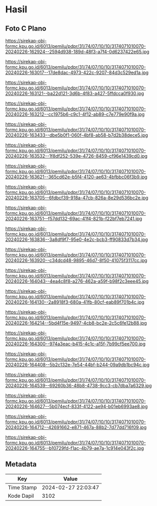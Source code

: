 # Hasil

## Foto C Plano

https://sirekap-obj-formc.kpu.go.id/6013/pemilu/pdpr/31/74/07/10/10/3174071010070-20240226-162924--2594d938-189d-48f3-a7f4-0d6237422e65.jpg

https://sirekap-obj-formc.kpu.go.id/6013/pemilu/pdpr/31/74/07/10/10/3174071010070-20240226-163017--17de8dac-4973-422c-9207-84d3c529ed1a.jpg

https://sirekap-obj-formc.kpu.go.id/6013/pemilu/pdpr/31/74/07/10/10/3174071010070-20240226-163121--ba22d121-3d6b-4f83-a427-5ffdcca0f930.jpg

https://sirekap-obj-formc.kpu.go.id/6013/pemilu/pdpr/31/74/07/10/10/3174071010070-20240226-163212--cc1975b6-c9c1-4f12-ab89-c7e779e90f9a.jpg

https://sirekap-obj-formc.kpu.go.id/6013/pemilu/pdpr/31/74/07/10/10/3174071010070-20240226-163433--dbe5b0f1-060f-4bf8-ab58-b7d2b38dece5.jpg

https://sirekap-obj-formc.kpu.go.id/6013/pemilu/pdpr/31/74/07/10/10/3174071010070-20240226-163532--1f8df252-539e-4726-8459-cf96e1439cd0.jpg

https://sirekap-obj-formc.kpu.go.id/6013/pemilu/pdpr/31/74/07/10/10/3174071010070-20240226-163621--365cd62e-b5f4-4120-ae63-4bfbbc06f3b9.jpg

https://sirekap-obj-formc.kpu.go.id/6013/pemilu/pdpr/31/74/07/10/10/3174071010070-20240226-163705--6fdbcf39-918a-47cb-826a-8e29d536bc2e.jpg

https://sirekap-obj-formc.kpu.go.id/6013/pemilu/pdpr/31/74/07/10/10/3174071010070-20240226-163751--f57dd132-69ac-41f4-821b-f22bf7eb7241.jpg

https://sirekap-obj-formc.kpu.go.id/6013/pemilu/pdpr/31/74/07/10/10/3174071010070-20240226-163836--3a8df9f7-95e0-4e2c-bcb3-ff90833d7b34.jpg

https://sirekap-obj-formc.kpu.go.id/6013/pemilu/pdpr/31/74/07/10/10/3174071010070-20240226-163920--c34dcd48-9895-46d7-8f50-41075f3117cc.jpg

https://sirekap-obj-formc.kpu.go.id/6013/pemilu/pdpr/31/74/07/10/10/3174071010070-20240226-164043--4ea4c8f8-a276-462a-a59f-b98f2c3eee45.jpg

https://sirekap-obj-formc.kpu.go.id/6013/pemilu/pdpr/31/74/07/10/10/3174071010070-20240226-164130--2a8918f3-680a-41fb-80cf-eab89f701b4c.jpg

https://sirekap-obj-formc.kpu.go.id/6013/pemilu/pdpr/31/74/07/10/10/3174071010070-20240226-164214--5bd4f15e-9497-4cb8-bc2e-2c5c6fe12b88.jpg

https://sirekap-obj-formc.kpu.go.id/6013/pemilu/pdpr/31/74/07/10/10/3174071010070-20240226-164300--974a3eac-b415-4c1c-a15f-7b99cf5ee700.jpg

https://sirekap-obj-formc.kpu.go.id/6013/pemilu/pdpr/31/74/07/10/10/3174071010070-20240226-164408--5b2c132e-7e54-44bf-b244-09a9db1bc94c.jpg

https://sirekap-obj-formc.kpu.go.id/6013/pemilu/pdpr/31/74/07/10/10/3174071010070-20240226-164539--69260b36-48b8-4738-9cc3-cb7dba7a6329.jpg

https://sirekap-obj-formc.kpu.go.id/6013/pemilu/pdpr/31/74/07/10/10/3174071010070-20240226-164627--5b074ecf-833f-4122-ae94-b01eb6993ae8.jpg

https://sirekap-obj-formc.kpu.go.id/6013/pemilu/pdpr/31/74/07/10/10/3174071010070-20240226-164712--42691662-e871-467a-88b2-7d77dd716f09.jpg

https://sirekap-obj-formc.kpu.go.id/6013/pemilu/pdpr/31/74/07/10/10/3174071010070-20240226-164755--b10729fd-f1ac-4b79-ae7a-1c914e043f2c.jpg


## Metadata

| Key        | Value               |
| ---------- | ------------------- |
| Time Stamp | 2024-02-27 22:03:47 |
| Kode Dapil | 3102                |



